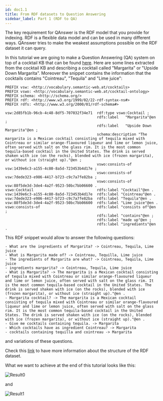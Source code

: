 ```yaml
---
id: doc1.1
title: From RDF datasets to Question Answering
sidebar_label: Part 1 (RDF to QA)
---
```


The key requirement for QAnswer is the RDF model that you provide for indexing. RDF is a flexible data model and can be used in many different ways. QAnswer
tries to make the weakest assumptions possible on the RDF dataset it can query.

In this tutorial we are going to make a Question Answering (QA) system on top of a cocktail KB that can be found [here](/cocktails.nt). Here are some lines
extracted from the cocktail KB and describing a cocktail called "Margarita" or "Upside Down Margarita". Moreover the snippet contains the information that the
cocktails contains "Cointreau", "Tequila" and "Lime juice":

```
PREFIX vsw: <http://vocabulary.semantic-web.at/cocktails>
PREFIX vswo: <http://vocabulary.semantic-web.at/cocktail-ontology>
PREFIX schema: <http://schema.org/>
PREFIX rdf: <http://www.w3.org/1999/02/22-rdf-syntax-ns#>
PREFIX rdfs: <http://www.w3.org/2000/01/rdf-schema#>

vsw:2d85fb1b-96cb-4c48-8df5-707032f34e71  rdf:type vswo:Cocktail ;
                                          rdfs:label   "Margarita"@en ;
                                          rdfs:label   "Upside Down Margarita"@en ;
                                          schema:description "The margarita is a Mexican cocktail consisting of tequila mixed with Cointreau or similar orange-flavoured liqueur and lime or lemon juice, often served with salt on the glass rim. It is the most common tequila-based cocktail in the United States. The drink is served shaken with ice (on the rocks), blended with ice (frozen margarita), or without ice (straight up)."@en ;
                                          vswo:consists-of vsw:1439e6c3-a155-4c80-8a5d-723453b4d17e ;
                                          vswo:consists-of vsw:7dede323-e986-4417-b723-c9c7a7fe82ba ;
                                          vswo:consists-of vsw:88f5de3d-3de4-4a2f-9523-50bc7bb06600 .
vswo:Cocktail                             rdfs:label "Cocktail"@en .
vsw:1439e6c3-a155-4c80-8a5d-723453b4d17e  rdfs:label "Cointreau"@en .
vsw:7dede323-e986-4417-b723-c9c7a7fe82ba  rdfs:label "Tequila"@en .
vsw:88f5de3d-3de4-4a2f-9523-50bc7bb06600  rdfs:label "Lime juice"@en .
vswo:consists-of                          rdfs:label "consists of"@en ;
                                          rdfs:label "contains"@en ;
                                          rdfs:label "made up"@en ;
                                          rdfs:label "ingredients"@en .
```

This RDF snippet would allow to answer the following questions:

```
- What are the ingredients of Margarita? -> Cointreau, Tequila, Lime juice
- What is Margarita made of? -> Cointreau, Tequilla, Lime juice
- The ingredients of Margarita are what? -> Cointreau, Tequila, Lime juice
- ingredients margarita? -> Cointreau, Tequila, Lime juice
- What is Margarita? -> The margarita is a Mexican cocktail consisting of tequila mixed with Cointreau or similar orange-flavoured liqueur and lime or lemon juice, often served with salt on the glass rim. It is the most common tequila-based cocktail in the United States. The drink is served shaken with ice (on the rocks), blended with ice (frozen margarita), or without ice (straight up)."@en .
- Margarita cocktail? -> The margarita is a Mexican cocktail consisting of tequila mixed with Cointreau or similar orange-flavoured liqueur and lime or lemon juice, often served with salt on the glass rim. It is the most common tequila-based cocktail in the United States. The drink is served shaken with ice (on the rocks), blended with ice (frozen margarita), or without ice (straight up)."@en .
- Give me cocktails containing tequila. -> Margarita
- Which cocktails have as ingredient Cointreau? -> Margarita
- cocktails containing tequilla and cointreau -> Margarita
```

and variations of these questions.

Check this [link](?????????) to have more information about the structure of the RDF dataset.

What we want to achieve at the end of this tutorial looks like this:

![Result0](/img/screenshots/result1.png)

and

![Result1](/img/screenshots/result2.png)

